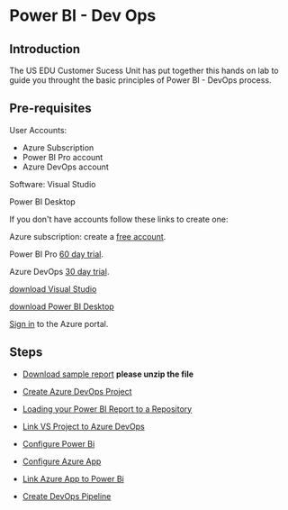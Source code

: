 # Power BI - Dev Ops

## Introduction

The US EDU Customer Sucess Unit has put together this hands on lab to guide you throught the basic principles of Power BI - DevOps process.

## Pre-requisites

User Accounts:

- Azure Subscription
- Power BI Pro account
- Azure DevOps account

Software:
Visual Studio

Power BI Desktop

If you don't have accounts follow these links to create one:

Azure subscription: create a [free account].

Power BI Pro [60 day trial].

Azure DevOps [30 day trial].

[download Visual Studio]

[download Power BI Desktop]

[Sign in] to the Azure portal.

## Steps

- [Download sample report] **please unzip the file**
- [Create Azure DevOps Project]
- [Loading your Power BI Report to a Repository]
- [Link VS Project to Azure DevOps]
- [Configure Power Bi]
- [Configure Azure App]
- [Link Azure App to Power Bi]
- [Create DevOps Pipeline]
  
  [Create Azure DevOps Project]:<https://github.com/MarchingBug/powerbi-devops/blob/master/1-CreateAzureDevOpsProject/CreateAzureDevOpsProject.md>
  [Loading your Power BI Report to a Repository]:<https://github.com/MarchingBug/powerbi-devops/blob/master/2-CreateVisualStudioProject/CreateVisualStudioProject.md>
  [Link VS Project to Azure DevOps]:<https://github.com/MarchingBug/powerbi-devops/blob/master/3-LinkVStoDevOps/LinlVSToDevOps.md>
  [Configure Power Bi]:<https://github.com/MarchingBug/powerbi-devops/blob/master/4-ConfigurePowerBi/ConfigurePowerBi.md>
  [Configure Azure App]:</https://github.com/MarchingBug/powerbi-devops/blob/master/5-ConfigureAppOnAzure/Configure-app-on-azure.md>
  [Link Azure App to Power Bi]:<https://github.com/MarchingBug/powerbi-devops/blob/master/6-LinkAppToPowerBi/link-app-to-powerbi.md>
  [Create DevOps Pipeline]:<https://github.com/MarchingBug/powerbi-devops/blob/master/7-CreateDevOpsPipeline/create-devops-pipeline.md>
  
  [free account]:<https://azure.microsoft.com/en-us/free/?WT.mc_id=A261C142F>
  [Sign in]:<https://portal.azure.com/>
  [60 day trial]:https://signup.microsoft.com/signup?sku=a403ebcc-fae0-4ca2-8c8c-7a907fd6c235&email&ru=https%3A%2F%2Fapp.powerbi.com%3Fpbi_source%3Dweb%26redirectedFromSignup%3D1%26noSignUpCheck%3D1
  [30 day trial]:https://azure.microsoft.com/en-us/services/devops/
  [download visual studio]:https://visualstudio.microsoft.com/vs/whatsnew/
  [download Power BI Desktop]:https://www.microsoft.com/en-us/download/details.aspx?id=45331
  [Download sample report]:<https://github.com/MarchingBug/powerbi-devops/blob/master/sourcefiles/dev_IPEDSEnrollmentTrends.zip> 
